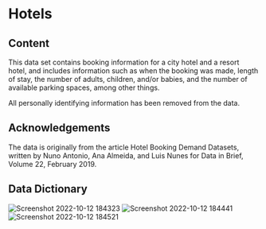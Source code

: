 
# Hotels

## Content

This data set contains booking information for a city hotel and a resort hotel, and includes information such as when the booking was made, length of stay, the number of adults, children, and/or babies, and the number of available parking spaces, among other things.

All personally identifying information has been removed from the data.

## Acknowledgements
The data is originally from the article Hotel Booking Demand Datasets, written by Nuno Antonio, Ana Almeida, and Luis Nunes for Data in Brief, Volume 22, February 2019.

## Data Dictionary

![Screenshot 2022-10-12 184323](https://user-images.githubusercontent.com/64286223/195461418-fa23eaa4-4f68-4ddb-a5bd-be146094f7f4.png)
![Screenshot 2022-10-12 184441](https://user-images.githubusercontent.com/64286223/195461622-84ee491a-9e98-4287-9289-9d8b9f1cb9a9.png)
![Screenshot 2022-10-12 184521](https://user-images.githubusercontent.com/64286223/195461627-ed11c0d3-5026-408d-a2ae-5250c9f05cd0.png)
